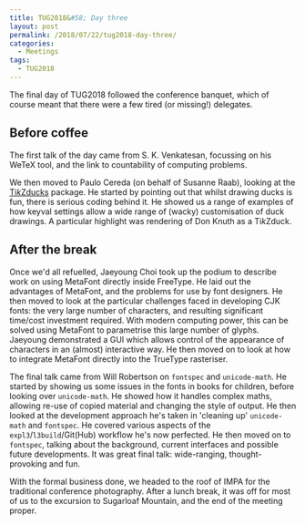 ```yaml
---
title: TUG2018&#58; Day three
layout: post
permalink: /2018/07/22/tug2018-day-three/
categories:
  - Meetings
tags:
  - TUG2018
---
```

The final day of TUG2018 followed the conference banquet, which of course meant that there were a few tired (or missing!) delegates.

## Before coffee

The first talk of the day came from S. K. Venkatesan, focussing on his WeTeX tool, and the link to countability of computing problems.

We then moved to Paulo Cereda (on behalf of Susanne Raab), looking at the [Ti<i>k</i>Zducks](https://ctan.org/pkg/tikzduck) package. He started by pointing out that whilst drawing ducks is fun, there is serious coding behind it. He showed us a range of examples of how keyval settings allow a wide range of (wacky) customisation of duck drawings. A particular highlight was rendering of Don Knuth as a Ti<i>k</i>Zduck.

## After the break

Once we'd all refuelled, Jaeyoung Choi took up the podium to describe work on using MetaFont directly inside FreeType. He laid out the advantages of MetaFont, and the problems for use by font designers. He then moved to look at the particular challenges faced in developing CJK fonts: the very large number of characters, and resulting significant time/cost investment required. With modern computing power, this can be solved using MetaFont to parametrise this large number of glyphs.  Jaeyoung demonstrated a GUI which allows control of the appearance of characters in an (almost) interactive way. He then moved on to look at how to integrate MetaFont directly into the TrueType rasteriser.

The final talk came from Will Robertson on `fontspec` and `unicode-math`. He started by showing us some issues in the fonts in books for children, before looking over `unicode-math`. He showed how it handles complex maths, allowing re-use of copied material and changing the style of output. He then looked at the development approach he's taken in 'cleaning up' `unicode-math` and `fontspec`. He covered various aspects of the `expl3`/`l3build`/Git(Hub) workflow he's now perfected. He then moved on to `fontspec`, talking about the background, current interfaces and possible future developments. It was great final talk: wide-ranging, thought-provoking and fun.

With the formal business done, we headed to the roof of IMPA for the traditional conference photography. After a lunch break, it was off for most of us to the excursion to Sugarloaf Mountain, and the end of the meeting proper.

